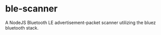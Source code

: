 ble-scanner
===========

A NodeJS Bluetooth LE advertisement-packet scanner utilizing the bluez bluetooth stack. 
